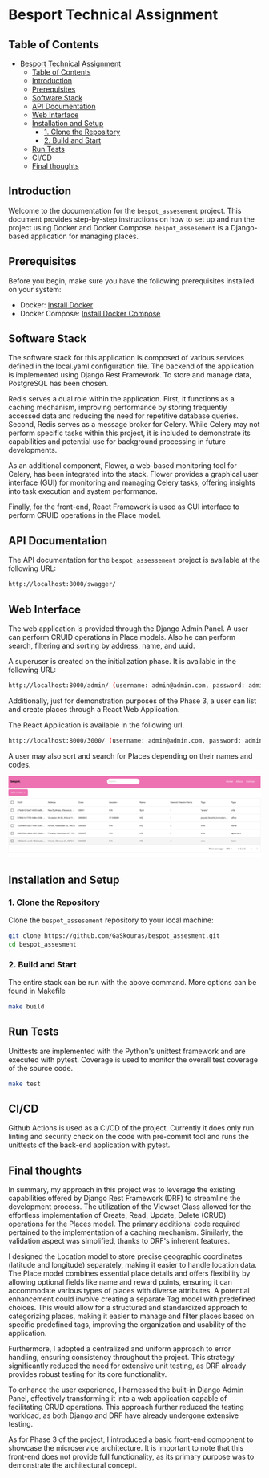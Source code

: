 

# Besport Technical Assignment


## Table of Contents

- [Besport Technical Assignment](#besport-technical-assignment)
  - [Table of Contents](#table-of-contents)
  - [Introduction](#introduction)
  - [Prerequisites](#prerequisites)
  - [Software Stack](#software-stack)
  - [API Documentation](#api-documentation)
  - [Web Interface](#web-interface)
  - [Installation and Setup](#installation-and-setup)
    - [1. Clone the Repository](#1-clone-the-repository)
    - [2. Build and Start](#2-build-and-start)
  - [Run Tests](#run-tests)
  - [CI/CD](#ci/cd)
  - [Final thoughts](#final-thoughts)



## Introduction

Welcome to the documentation for the `bespot_assesement` project. This document provides step-by-step instructions on how to set up and run the project using Docker and Docker Compose. `bespot_assesement` is a Django-based application for managing places.

## Prerequisites

Before you begin, make sure you have the following prerequisites installed on your system:

- Docker: [Install Docker](https://docs.docker.com/get-docker/)
- Docker Compose: [Install Docker Compose](https://docs.docker.com/compose/install/)

## Software Stack

The software stack for this application is composed of various services defined in the local.yaml configuration file. The backend of the application is implemented using Django Rest Framework. To store and manage data, PostgreSQL has been chosen.

Redis serves a dual role within the application. First, it functions as a caching mechanism, improving performance by storing frequently accessed data and reducing the need for repetitive database queries. Second, Redis serves as a message broker for Celery. While Celery may not perform specific tasks within this project, it is included to demonstrate its capabilities and potential use for background processing in future developments.

As an additional component, Flower, a web-based monitoring tool for Celery, has been integrated into the stack. Flower provides a graphical user interface (GUI) for monitoring and managing Celery tasks, offering insights into task execution and system performance.

Finally, for the front-end, React Framework is used as GUI interface to perform CRUID operations in the Place model.

## API Documentation

The API documentation for the `bespot_assessement` project is available at the following URL:

```bash
http://localhost:8000/swagger/
```

## Web Interface
The web application is provided through the Django Admin Panel. A user can perform CRUID operations in Place models. Also he can perform search, filtering and sorting by address, name, and uuid.

A superuser is created on the initialization phase. It is available in the following URL:

```bash
http://localhost:8000/admin/ (username: admin@admin.com, password: admin)
```

Additionally, just for demonstration purposes of the Phase 3, a user can list and create places through a React Web Application.

The React Application is available in the following url.

```bash
http://localhost:8000/3000/ (username: admin@admin.com, password: admin)
```

A user may also sort and search for Places depending on their names and codes.

![Places Web Application]("web_application"/../web_application/public/places.png)

## Installation and Setup

### 1. Clone the Repository

Clone the `bespot_assesement` repository to your local machine:

```bash
git clone https://github.com/GaSkouras/bespot_assesment.git
cd bespot_assesment
```

### 2. Build and Start

The entire stack can be run with the above command. More options can be found in Makefile

```bash
make build
```

## Run Tests

Unittests are implemented with the Python's unittest framework and are executed with pytest. Coverage is used to monitor the overall test coverage of the source code.

```bash
make test
```

## CI/CD

Github Actions is used as a CI/CD of the project. Currently it does only run linting and security check on the code with pre-commit tool and runs the unittests of the back-end application with pytest.

## Final thoughts

In summary, my approach in this project was to leverage the existing capabilities offered by Django Rest Framework (DRF) to streamline the development process. The utilization of the Viewset Class allowed for the effortless implementation of Create, Read, Update, Delete (CRUD) operations for the Places model. The primary additional code required pertained to the implementation of a caching mechanism. Similarly, the validation aspect was simplified, thanks to DRF's inherent features.

I designed the Location model to store precise geographic coordinates (latitude and longitude) separately, making it easier to handle location data. The Place model combines essential place details and offers flexibility by allowing optional fields like name and reward points, ensuring it can accommodate various types of places with diverse attributes. A potential enhancement could involve creating a separate Tag model with predefined choices. This would allow for a structured and standardized approach to categorizing places, making it easier to manage and filter places based on specific predefined tags, improving the organization and usability of the application.

Furthermore, I adopted a centralized and uniform approach to error handling, ensuring consistency throughout the project. This strategy significantly reduced the need for extensive unit testing, as DRF already provides robust testing for its core functionality.

To enhance the user experience, I harnessed the built-in Django Admin Panel, effectively transforming it into a web application capable of facilitating CRUD operations. This approach further reduced the testing workload, as both Django and DRF have already undergone extensive testing.

As for Phase 3 of the project, I introduced a basic front-end component to showcase the microservice architecture. It is important to note that this front-end does not provide full functionality, as its primary purpose was to demonstrate the architectural concept.
